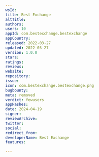 ```yaml
---
wsId: 
title: Best Exchange
altTitle: 
authors: 
users: 10
appId: com.bestexchange.bestexchange
appCountry: 
released: 2022-03-27
updated: 2022-03-27
version: 1.0.0
stars: 
ratings: 
reviews: 
website: 
repository: 
issue: 
icon: com.bestexchange.bestexchange.png
bugbounty: 
meta: removed
verdict: fewusers
appHashes: 
date: 2024-04-19
signer: 
reviewArchive: 
twitter: 
social: 
redirect_from: 
developerName: Best Exchange
features: 

---
```


